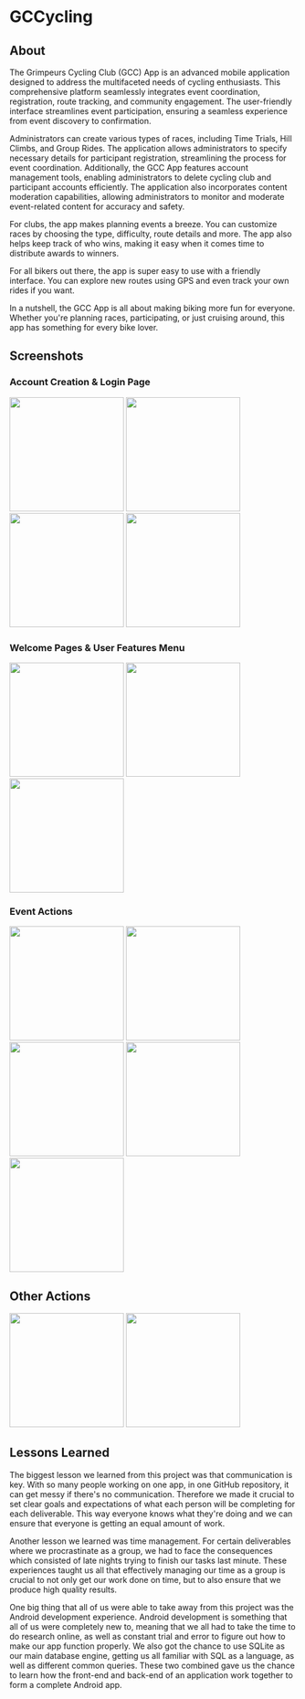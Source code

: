 # GCCycling

## About

The Grimpeurs Cycling Club (GCC) App is an advanced mobile application designed to address the multifaceted needs of cycling enthusiasts. This comprehensive platform seamlessly integrates event coordination, registration, route tracking, and community engagement. The user-friendly interface streamlines event participation, ensuring a seamless experience from event discovery to confirmation.

Administrators can create various types of races, including Time Trials, Hill Climbs, and Group Rides. The application allows administrators to specify necessary details for participant registration, streamlining the process for event coordination. Additionally, the GCC App features account management tools, enabling administrators to delete cycling club and participant accounts efficiently. The application also incorporates content moderation capabilities, allowing administrators to monitor and moderate event-related content for accuracy and safety.

For clubs, the app makes planning events a breeze. You can customize races by choosing the type, difficulty, route details and more. The app also helps keep track of who wins, making it easy when it comes time to distribute awards to winners.

For all bikers out there, the app is super easy to use with a friendly interface. You can explore new routes using GPS and even track your own rides if you want.

In a nutshell, the GCC App is all about making biking more fun for everyone. Whether you're planning races, participating, or just cruising around, this app has something for every bike lover.

## Screenshots

### Account Creation & Login Page

<img style="center" src="./screenshots/account creation.png" width="200px"/> <img style="center" src="./screenshots/complete account.png" width="200px"/> <img style="center" src="./screenshots/add photo.png" width="200px"/> <img style="center" src="./screenshots/login page.png" width="200px"/>

### Welcome Pages & User Features Menu

<img style="center" src="./screenshots/admin welcome.png" width="200px"/> <img style="center" src="./screenshots/participant welcome.png" width="200px"/> <img style="center" src="./screenshots/club welcome.png" width="200px"/>

### Event Actions

<img style="center" src="./screenshots/create event.png" width="200px"/> <img style="center" src="./screenshots/view events.png" width="200px"/> <img style="center" src="./screenshots/view event types.png" width="200px"/> <img style="center" src="./screenshots/view event info.png" width="200px"/> <img style="center" src="./screenshots/event actions.png" width="200px"/>

## Other Actions

<img style="center" src="./screenshots/view participants.png" width="200px"/> <img style="center" src="./screenshots/awards.png" width="200px"/>

## Lessons Learned

The biggest lesson we learned from this project was that communication is key. With so many people working on one app, in one GitHub repository, it can get messy if there's no communication. Therefore we made it crucial to set clear goals and expectations of what each person will be completing for each deliverable. This way everyone knows what they're doing and we can ensure that everyone is getting an equal amount of work.

Another lesson we learned was time management. For certain deliverables where we procrastinate as a group, we had to face the consequences which consisted of late nights trying to finish our tasks last minute. These experiences taught us all that effectively managing our time as a group is crucial to not only get our work done on time, but to also ensure that we produce high quality results.

One big thing that all of us were able to take away from this project was the Android development experience. Android development is something that all of us were completely new to, meaning that we all had to take the time to do research online, as well as constant trial and error to figure out how to make our app function properly. We also got the chance to use SQLite as our main database engine, getting us all familiar with SQL as a language, as well as different common queries. These two combined gave us the chance to learn how the front-end and back-end of an application work together to form a complete Android app.
